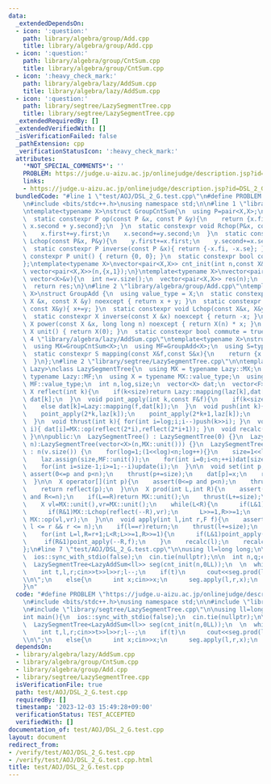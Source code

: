 ```yaml
---
data:
  _extendedDependsOn:
  - icon: ':question:'
    path: library/algebra/group/Add.cpp
    title: library/algebra/group/Add.cpp
  - icon: ':question:'
    path: library/algebra/group/CntSum.cpp
    title: library/algebra/group/CntSum.cpp
  - icon: ':heavy_check_mark:'
    path: library/algebra/lazy/AddSum.cpp
    title: library/algebra/lazy/AddSum.cpp
  - icon: ':question:'
    path: library/segtree/LazySegmentTree.cpp
    title: library/segtree/LazySegmentTree.cpp
  _extendedRequiredBy: []
  _extendedVerifiedWith: []
  _isVerificationFailed: false
  _pathExtension: cpp
  _verificationStatusIcon: ':heavy_check_mark:'
  attributes:
    '*NOT_SPECIAL_COMMENTS*': ''
    PROBLEM: https://judge.u-aizu.ac.jp/onlinejudge/description.jsp?id=DSL_2_G
    links:
    - https://judge.u-aizu.ac.jp/onlinejudge/description.jsp?id=DSL_2_G
  bundledCode: "#line 1 \"test/AOJ/DSL_2_G.test.cpp\"\n#define PROBLEM \"https://judge.u-aizu.ac.jp/onlinejudge/description.jsp?id=DSL_2_G\"\
    \n#include <bits/stdc++.h>\nusing namespace std;\n\n#line 1 \"library/algebra/group/CntSum.cpp\"\
    \ntemplate<typename X>\nstruct GroupCntSum{\n  using P=pair<X,X>;\n  using value_type=P;\n\
    \  static constexpr P op(const P &x, const P &y){\n    return {x.first + y.first,\
    \ x.second + y.second};\n  }\n  static constexpr void Rchop(P&x, const P&y){\n\
    \    x.first+=y.first;\n    x.second+=y.second;\n  }\n  static constexpr void\
    \ Lchop(const P&x, P&y){\n    y.first+=x.first;\n    y.second+=x.second;\n  }\n\
    \  static constexpr P inverse(const P &x){ return {-x.fi, -x.se}; }\n  static\
    \ constexpr P unit() { return {0, 0}; }\n  static constexpr bool commute = true;\n\
    };\ntemplate<typename X>\nvector<pair<X,X>> cnt_init(int n,const X&x){\n  return\
    \ vector<pair<X,X>>(n,{x,1});\n}\ntemplate<typename X>\nvector<pair<X,X>> cnt_init(const\
    \ vector<X>&v){\n  int n=v.size();\n  vector<pair<X,X>> res(n);\n  for(int i=0;i<n;i++)res[i]={v[i],1};\n\
    \  return res;\n}\n#line 2 \"library/algebra/group/Add.cpp\"\ntemplate<typename\
    \ X>\nstruct GroupAdd {\n  using value_type = X;\n  static constexpr X op(const\
    \ X &x, const X &y) noexcept { return x + y; }\n  static constexpr void Rchop(X&x,\
    \ const X&y){ x+=y; }\n  static constexpr void Lchop(const X&x, X&y){ y+=x; }\n\
    \  static constexpr X inverse(const X &x) noexcept { return -x; }\n  static constexpr\
    \ X power(const X &x, long long n) noexcept { return X(n) * x; }\n  static constexpr\
    \ X unit() { return X(0); }\n  static constexpr bool commute = true;\n};\n#line\
    \ 4 \"library/algebra/lazy/AddSum.cpp\"\ntemplate<typename X>\nstruct LazyAddSum{\n\
    \  using MX=GroupCntSum<X>;\n  using MF=GroupAdd<X>;\n  using S=typename MX::value_type;\n\
    \  static constexpr S mapping(const X&f,const S&x){\n    return {x.first+f*x.second,x.second};\n\
    \  }\n};\n#line 2 \"library/segtree/LazySegmentTree.cpp\"\n\ntemplate<typename\
    \ Lazy>\nclass LazySegmentTree{\n  using MX = typename Lazy::MX;\n  using MF =\
    \ typename Lazy::MF;\n  using X = typename MX::value_type;\n  using F = typename\
    \ MF::value_type;\n  int n,log,size;\n  vector<X> dat;\n  vector<F> laz;\n\n \
    \ X reflect(int k){\n    if(k<size)return Lazy::mapping(laz[k],dat[k]);\n    return\
    \ dat[k];\n  }\n  void point_apply(int k,const F&f){\n    if(k<size)MF::Lchop(f,laz[k]);\n\
    \    else dat[k]=Lazy::mapping(f,dat[k]);\n  }\n  void push(int k){\n    dat[k]=reflect(k);\n\
    \    point_apply(2*k,laz[k]);\n    point_apply(2*k+1,laz[k]);\n    laz[k]=MF::unit();\n\
    \  }\n  void thrust(int k){ for(int i=log;i;i--)push(k>>i); }\n  void update(int\
    \ i){ dat[i]=MX::op(reflect(2*i),reflect(2*i+1)); }\n  void recalc(int k){ while(k>>=1)update(k);\
    \ }\n\npublic:\n  LazySegmentTree() : LazySegmentTree(0) {}\n  LazySegmentTree(int\
    \ n):LazySegmentTree(vector<X>(n,MX::unit())) {}\n  LazySegmentTree(const vector<X>&v)\
    \ : n(v.size()) {\n    for(log=1;(1<<log)<n;log++){}\n    size=1<<log;\n    dat.assign(size<<1,MX::unit());\n\
    \    laz.assign(size,MF::unit());\n    for(int i=0;i<n;++i)dat[size+i]=v[i];\n\
    \    for(int i=size-1;i>=1;--i)update(i);\n  }\n\n  void set(int p,X x){\n   \
    \ assert(0<=p and p<n);\n    thrust(p+=size);\n    dat[p]=x;\n    recalc(p);\n\
    \  }\n\n  X operator[](int p){\n    assert(0<=p and p<n);\n    thrust(p+=size);\n\
    \    return reflect(p);\n  }\n\n  X prod(int L,int R){\n    assert(0<=L and L<=R\
    \ and R<=n);\n    if(L==R)return MX::unit();\n    thrust(L+=size);\n    thrust((R+=size-1)++);\n\
    \    X vl=MX::unit(),vr=MX::unit();\n    while(L<R){\n      if(L&1)MX::Rchop(vl,reflect(L++));\n\
    \      if(R&1)MX::Lchop(reflect(--R),vr);\n      L>>=1,R>>=1;\n    }\n    return\
    \ MX::op(vl,vr);\n  }\n\n  void apply(int l,int r,F f){\n    assert(0 <= l &&\
    \ l <= r && r <= n);\n    if(l==r)return;\n    thrust(l+=size);\n    thrust(r+=size-1);\n\
    \    for(int L=l,R=r+1;L<R;L>>=1,R>>=1){\n      if(L&1)point_apply(L++,f);\n \
    \     if(R&1)point_apply(--R,f);\n    }\n    recalc(l);\n    recalc(r);\n  }\n\
    };\n#line 7 \"test/AOJ/DSL_2_G.test.cpp\"\n\nusing ll=long long;\n\nint main(){\n\
    \  ios::sync_with_stdio(false);\n  cin.tie(nullptr);\n\n  int n,q;cin>>n>>q;\n\
    \  LazySegmentTree<LazyAddSum<ll>> seg(cnt_init(n,0LL));\n  \n  while(q--){\n\
    \    int t,l,r;cin>>t>>l>>r;l--;\n    if(t)\n      cout<<seg.prod(l,r).first<<\"\
    \\n\";\n    else{\n      int x;cin>>x;\n      seg.apply(l,r,x);\n    }\n  }\n\
    }\n"
  code: "#define PROBLEM \"https://judge.u-aizu.ac.jp/onlinejudge/description.jsp?id=DSL_2_G\"\
    \n#include <bits/stdc++.h>\nusing namespace std;\n\n#include \"library/algebra/lazy/AddSum.cpp\"\
    \n#include \"library/segtree/LazySegmentTree.cpp\"\n\nusing ll=long long;\n\n\
    int main(){\n  ios::sync_with_stdio(false);\n  cin.tie(nullptr);\n\n  int n,q;cin>>n>>q;\n\
    \  LazySegmentTree<LazyAddSum<ll>> seg(cnt_init(n,0LL));\n  \n  while(q--){\n\
    \    int t,l,r;cin>>t>>l>>r;l--;\n    if(t)\n      cout<<seg.prod(l,r).first<<\"\
    \\n\";\n    else{\n      int x;cin>>x;\n      seg.apply(l,r,x);\n    }\n  }\n}"
  dependsOn:
  - library/algebra/lazy/AddSum.cpp
  - library/algebra/group/CntSum.cpp
  - library/algebra/group/Add.cpp
  - library/segtree/LazySegmentTree.cpp
  isVerificationFile: true
  path: test/AOJ/DSL_2_G.test.cpp
  requiredBy: []
  timestamp: '2023-12-03 15:49:28+09:00'
  verificationStatus: TEST_ACCEPTED
  verifiedWith: []
documentation_of: test/AOJ/DSL_2_G.test.cpp
layout: document
redirect_from:
- /verify/test/AOJ/DSL_2_G.test.cpp
- /verify/test/AOJ/DSL_2_G.test.cpp.html
title: test/AOJ/DSL_2_G.test.cpp
---
```

